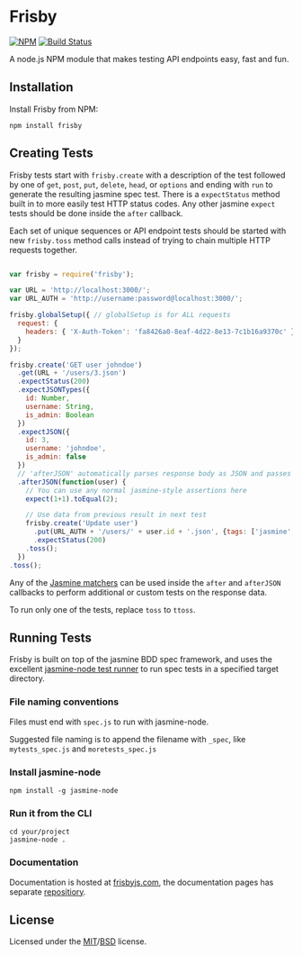 # Frisby

[![NPM](https://nodei.co/npm/frisby.png)](https://nodei.co/npm/frisby/)
[![Build
Status](https://travis-ci.org/vlucas/frisby.png?branch=master)](https://travis-ci.org/vlucas/frisby)

A node.js NPM module that makes testing API endpoints easy, fast and fun.


## Installation

Install Frisby from NPM:

    npm install frisby


## Creating Tests

Frisby tests start with `frisby.create` with a description of the test followed by one of `get`, `post`, `put`, `delete`, `head`, or `options` and ending with `run` to generate the resulting jasmine spec test. There is a `expectStatus` method built in to more easily test HTTP status codes. Any other jasmine `expect` tests should be done inside the `after` callback.

Each set of unique sequences or API endpoint tests should be started with new `frisby.toss` method calls instead of trying to chain multiple HTTP requests together.

```javascript

var frisby = require('frisby');

var URL = 'http://localhost:3000/';
var URL_AUTH = 'http://username:password@localhost:3000/';

frisby.globalSetup({ // globalSetup is for ALL requests
  request: {
    headers: { 'X-Auth-Token': 'fa8426a0-8eaf-4d22-8e13-7c1b16a9370c' }
  }
});

frisby.create('GET user johndoe')
  .get(URL + '/users/3.json')
  .expectStatus(200)
  .expectJSONTypes({
    id: Number,
    username: String,
    is_admin: Boolean
  })
  .expectJSON({
    id: 3,
    username: 'johndoe',
    is_admin: false
  })
  // 'afterJSON' automatically parses response body as JSON and passes it as an argument
  .afterJSON(function(user) {
  	// You can use any normal jasmine-style assertions here
  	expect(1+1).toEqual(2);

  	// Use data from previous result in next test
    frisby.create('Update user')
      .put(URL_AUTH + '/users/' + user.id + '.json', {tags: ['jasmine', 'bdd']})
      .expectStatus(200)
    .toss();
  })
.toss();

```

Any of the [Jasmine matchers](https://github.com/pivotal/jasmine/wiki/Matchers) can be used inside the `after` and `afterJSON` callbacks to perform additional or custom tests on the response data.

To run only one of the tests, replace `toss` to `ttoss`.

## Running Tests

Frisby is built on top of the jasmine BDD spec framework, and uses the excellent [jasmine-node test runner](https://github.com/mhevery/jasmine-node) to run spec tests in a specified target directory.  

### File naming conventions

Files must end with `spec.js` to run with jasmine-node.

Suggested file naming is to append the filename with `_spec`, like `mytests_spec.js` and `moretests_spec.js`

### Install jasmine-node

    npm install -g jasmine-node

### Run it from the CLI

    cd your/project
    jasmine-node .
    
### Documentation
Documentation is hosted at [frisbyjs.com](http://frisbyjs.com/), the documentation pages has separate [repositiory](https://github.com/vlucas/frisby-site).

## License
Licensed under the [MIT](http://opensource.org/licenses/MIT)/[BSD](http://opensource.org/licenses/BSD-3-Clause) license.
